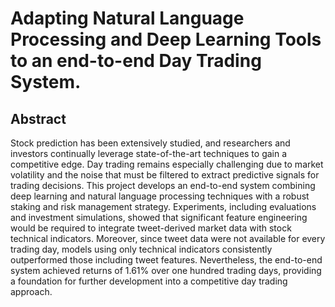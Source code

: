 # Adapting Natural Language Processing and Deep Learning Tools to an end-to-end Day Trading System.


## Abstract
Stock prediction has been extensively studied, and researchers and investors continually leverage state-of-the-art techniques to gain a competitive edge. Day trading remains especially challenging due to market volatility and the noise that must be filtered to extract predictive signals for trading decisions.
This project develops an end-to-end system combining deep learning and natural language processing techniques with a robust staking and risk management strategy.
Experiments, including evaluations and investment simulations, showed that significant feature engineering would be required to integrate tweet-derived market data with stock technical indicators. Moreover, since tweet data were not available for every trading day, models using only technical indicators consistently outperformed those including tweet features.
Nevertheless, the end-to-end system achieved returns of 1.61\% over one hundred trading days, providing a foundation for further development into a competitive day trading approach.
